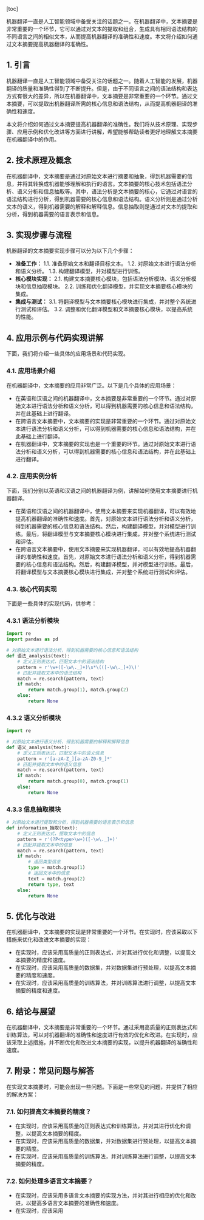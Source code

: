 
[toc]                    
                
                
机器翻译一直是人工智能领域中备受关注的话题之一。在机器翻译中，文本摘要是非常重要的一个环节，它可以通过对文本的提取和组合，生成具有相同语法结构的不同语言之间的相似文本，从而提高机器翻译的准确性和速度。本文将介绍如何通过文本摘要提高机器翻译的准确性。

## 1. 引言

机器翻译一直是人工智能领域中备受关注的话题之一。随着人工智能的发展，机器翻译的质量和准确性得到了不断提升。但是，由于不同语言之间的语法结构和表达方式有很大的差异，所以在机器翻译中，文本摘要是非常重要的一个环节。通过文本摘要，可以提取出机器翻译所需的核心信息和语法结构，从而提高机器翻译的准确性和速度。

本文将介绍如何通过文本摘要提高机器翻译的准确性。我们将从技术原理、实现步骤、应用示例和优化改进等方面进行讲解，希望能够帮助读者更好地理解文本摘要在机器翻译中的作用。

## 2. 技术原理及概念

在机器翻译中，文本摘要是通过对原始文本进行摘要和抽象，得到机器需要的信息，并将其转换成机器能够理解和执行的语言。文本摘要的核心技术包括语法分析、语义分析和信息抽取等。其中，语法分析是文本摘要的核心，它通过对语言的语法结构进行分析，得到机器需要的核心信息和语法结构。语义分析则是通过分析文本的语义，得到机器需要的解释和解释信息。信息抽取则是通过对文本的提取和分析，得到机器需要的语言表示和信息。

## 3. 实现步骤与流程

机器翻译的文本摘要实现步骤可以分为以下几个步骤：

- **准备工作：** 1.1. 准备原始文本和翻译目标文本。 1.2. 对原始文本进行语法分析和语义分析。 1.3. 构建翻译模型，并对模型进行训练。
- **核心模块实现：** 2.1. 构建文本摘要核心模块，包括语法分析模块、语义分析模块和信息抽取模块。 2.2. 训练和优化翻译模型，并实现文本摘要核心模块的集成。
- **集成与测试：** 3.1. 将翻译模型与文本摘要核心模块进行集成，并对整个系统进行测试和评估。 3.2. 调整和优化翻译模型和文本摘要核心模块，以提高系统的性能。

## 4. 应用示例与代码实现讲解

下面，我们将介绍一些具体的应用场景和代码实现。

### 4.1. 应用场景介绍

在机器翻译中，文本摘要的应用非常广泛。以下是几个具体的应用场景：

- 在英语和汉语之间的机器翻译中，文本摘要是非常重要的一个环节。通过对原始文本进行语法分析和语义分析，可以得到机器需要的核心信息和语法结构，并在此基础上进行翻译。
- 在跨语言文本摘要中，文本摘要的实现是非常重要的一个环节。通过对原始文本进行语法分析和语义分析，可以得到机器需要的核心信息和语法结构，并在此基础上进行翻译。
- 在机器翻译中，文本摘要的实现也是一个重要的环节。通过对原始文本进行语法分析和语义分析，可以得到机器需要的核心信息和语法结构，并在此基础上进行翻译。

### 4.2. 应用实例分析

下面，我们分别以英语和汉语之间的机器翻译为例，讲解如何使用文本摘要进行机器翻译。

- 在英语和汉语之间的机器翻译中，使用文本摘要来实现机器翻译，可以有效地提高机器翻译的准确性和速度。首先，对原始文本进行语法分析和语义分析，得到机器需要的核心信息和语法结构。然后，构建翻译模型，并对模型进行训练。最后，将翻译模型与文本摘要核心模块进行集成，并对整个系统进行测试和评估。
- 在跨语言文本摘要中，使用文本摘要来实现机器翻译，可以有效地提高机器翻译的准确性和速度。首先，对原始文本进行语法分析和语义分析，得到机器需要的核心信息和语法结构。然后，构建翻译模型，并对模型进行训练。最后，将翻译模型与文本摘要核心模块进行集成，并对整个系统进行测试和评估。

### 4.3. 核心代码实现

下面是一些具体的实现代码，供参考：

### 4.3.1 语法分析模块

```python
import re
import pandas as pd

# 对原始文本进行语法分析，得到机器需要的核心信息和语法结构
def 语法_analysis(text):
    # 定义正则表达式，匹配文本中的语法结构
    pattern = r'\w+([-\w\._]+)\s*\(([-\w\._]+)\)'
    # 匹配并提取文本中的语法结构
    match = re.search(pattern, text)
    if match:
        return match.group(1), match.group(2)
    else:
        return None
```

### 4.3.2 语义分析模块

```python
import re

# 对原始文本进行语义分析，得到机器需要的解释和解释信息
def 语义_analysis(text):
    # 定义正则表达式，匹配文本中的语义信息
    pattern = r'[a-zA-Z_][a-zA-Z0-9_]*'
    # 匹配并提取文本中的语义信息
    match = re.search(pattern, text)
    if match:
        return match.group(0), match.group(1)
    else:
        return None
```

### 4.3.3 信息抽取模块

```python
# 对原始文本进行提取和分析，得到机器需要的语言表示和信息
def information_抽取(text):
    # 定义正则表达式，提取文本中的信息
    pattern = r'(?P<type>\w+)([-\w\._]+)'
    # 匹配并提取文本中的信息
    match = re.search(pattern, text)
    if match:
        # 返回类型信息
        type = match.group(1)
        # 返回文本中的信息
        text = match.group(2)
        return type, text
    else:
        return None
```

## 5. 优化与改进

在机器翻译中，文本摘要的实现是非常重要的一个环节。在实现时，应该采取以下措施来优化和改进文本摘要的实现：

- 在实现时，应该采用高质量的正则表达式，并对其进行优化和调整，以提高文本摘要的精度和速度。
- 在实现时，应该采用高质量的数据集，并对数据集进行预处理，以提高文本摘要的精度和速度。
- 在实现时，应该采用高质量的训练算法，并对训练算法进行调整，以提高文本摘要的精度和速度。

## 6. 结论与展望

在机器翻译中，文本摘要是非常重要的一个环节。通过采用高质量的正则表达式和训练算法，可以对机器翻译的准确性和速度进行有效的优化和改进。在实现时，应该采取上述措施，并不断优化和改进文本摘要的实现，以提升机器翻译的准确性和速度。

## 7. 附录：常见问题与解答

在实现文本摘要时，可能会出现一些问题。下面是一些常见的问题，并提供了相应的解决方案：

### 7.1. 如何提高文本摘要的精度？

- 在实现时，应该采用高质量的正则表达式和训练算法，并对其进行优化和调整，以提高文本摘要的精度。
- 在实现时，应该采用高质量的数据集，并对数据集进行预处理，以提高文本摘要的精度。
- 在实现时，应该采用高质量的训练算法，并对训练算法进行调整，以提高文本摘要的精度。

### 7.2. 如何处理多语言文本摘要？

- 在实现时，应该采用多语言文本摘要的实现方法，并对其进行相应的优化和改进，以提高多语言文本摘要的准确性和速度。
- 在实现时，应该采用

